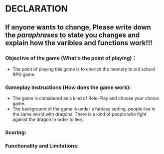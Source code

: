 # DECLARATION
## If anyone wants to change, Please write down the _paraphrases_ to state you changes and explain how the varibles and functions work!!!
### Objective of the game (What's the point of playing)：
* The point of playing this game is to cherish the memory to old school RPG game.
### Gameplay Instructions (How does the game work):
* The game is considered as a kind of Role-Play and choose your choice game.
* The background of the game is under a fantasy setting, people live in the same world with dragons. There is a kind of people who fight against the dragon in order to live. 
### Scoring:

### Functionality and Limitations:

